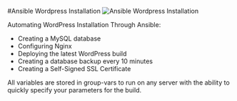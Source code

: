 #Ansible Wordpress Installation
![Ansible Wordpress Installation](https://daddyprogrammer.org/wp-content/uploads/2019/11/ansible-wordpress-logo.png)

Automating WordPress Installation Through Ansible:

- Creating a MySQL database
- Configuring Nginx
- Deploying the latest WordPress build
- Creating a database backup every 10 minutes
- Creating a Self-Signed SSL Certificate

All variables are stored in group-vars to run on any server with the ability to quickly specify your parameters for the build. 
